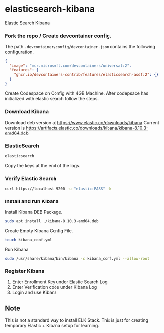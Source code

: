 # elasticsearch-kibana
Elastic Search Kibana

### Fork the repo / Create devcontainer config.

The path `.devcontainer/config/devcontainer.json` contains the following configuration.

```json
{
  "image": "mcr.microsoft.com/devcontainers/universal:2",
  "features": {
    "ghcr.io/devcontainers-contrib/features/elasticsearch-asdf:2": {}
  }
}
```

Create Codespace on Config with 4GB Machine.
After codepsace has initialized with elastic search follow the steps.

### Download Kibana 

Download deb version at https://www.elastic.co/downloads/kibana
Current version is https://artifacts.elastic.co/downloads/kibana/kibana-8.10.3-amd64.deb

### ElasticSearch

```bash
elasticsearch
```
 Copy the keys at the end of the logs.

 ### Verify Elastic Search

 ```bash
curl https://localhost:9200 -u "elastic:PASS" -k
 ```

### Install and run Kibana

Install Kibana DEB Package.
```bash
sudo apt install ./kibana-8.10.3-amd64.deb
```

Create Empty Kibana Config File.
```bash
touch kibana_conf.yml
```

Run Kibana
```bash
sudo /usr/share/kibana/bin/kibana -c kibana_conf.yml --allow-root
```

### Register Kibana

1. Enter Enrollment Key under Elastic Search Log
2. Enter Verification code under Kibana Log
3. Login and use Kibana


## Note

This is not a standard way to install ELK Stack.
This is just for creating temporary Elastic + Kibana setup for learning.

